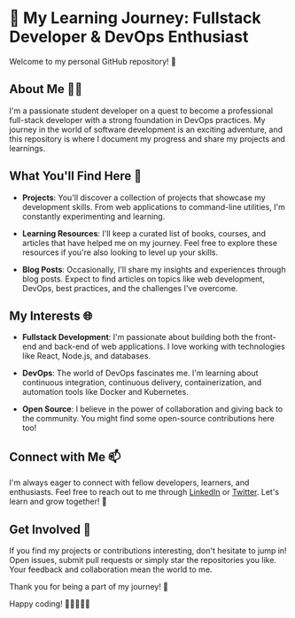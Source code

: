 # 🚀 My Learning Journey: Fullstack Developer & DevOps Enthusiast

Welcome to my personal GitHub repository! 🌟

## About Me 🙋‍♂️

I'm a passionate student developer on a quest to become a professional full-stack developer with a strong foundation in DevOps practices. My journey in the world of software development is an exciting adventure, and this repository is where I document my progress and share my projects and learnings.

## What You'll Find Here 📂

- **Projects**: You'll discover a collection of projects that showcase my development skills. From web applications to command-line utilities, I'm constantly experimenting and learning.

- **Learning Resources**: I'll keep a curated list of books, courses, and articles that have helped me on my journey. Feel free to explore these resources if you're also looking to level up your skills.

- **Blog Posts**: Occasionally, I'll share my insights and experiences through blog posts. Expect to find articles on topics like web development, DevOps, best practices, and the challenges I've overcome.

## My Interests 🌐

- **Fullstack Development**: I'm passionate about building both the front-end and back-end of web applications. I love working with technologies like React, Node.js, and databases.

- **DevOps**: The world of DevOps fascinates me. I'm learning about continuous integration, continuous delivery, containerization, and automation tools like Docker and Kubernetes.

- **Open Source**: I believe in the power of collaboration and giving back to the community. You might find some open-source contributions here too!

## Connect with Me 📫

I'm always eager to connect with fellow developers, learners, and enthusiasts. Feel free to reach out to me through [LinkedIn](https://www.linkedin.com/in/hassnainalimurtaza) or [Twitter](https://twitter.com/HAMurtaza6). Let's learn and grow together! 🌱

## Get Involved 🤝

If you find my projects or contributions interesting, don't hesitate to jump in! Open issues, submit pull requests or simply star the repositories you like. Your feedback and collaboration mean the world to me.

Thank you for being a part of my journey! 🌠

Happy coding! 🚴‍♂️👩‍💻🌟
